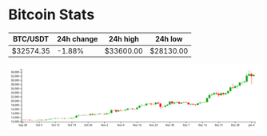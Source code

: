 # Bitcoin Stats

BTC/USDT|24h change|24h high|24h low|
|---|---|---|---|
|$32574.35|-1.88%|$33600.00|$28130.00|

<img src="./chart.svg">
